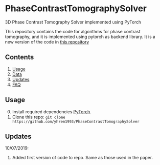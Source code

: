 # PhaseContrastTomographySolver
3D Phase Contrast Tomography Solver implemented using PyTorch

This repository contains the code for algorithms for phase contrast tomography, and it is implemented using pytorch as backend library.
It is a new version of the code in [this repository](https://github.com/yhren1993/3DPhaseContrastAET)
## Contents
1. [Usage](#usage)
2. [Data](#data)
3. [Updates](#updates)
4. [FAQ](#FAQ)

## Usage 
0. Install required dependencies [PyTorch](https://pytorch.org/get-started/locally/).
1. Clone this repo: ```git clone https://github.com/yhren1993/PhaseContrastTomographySolver```

## Updates
10/07/2019:
1. Added first version of code to repo. Same as those used in the paper.
